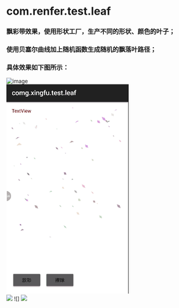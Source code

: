 # com.renfer.test.leaf
### 飘彩带效果，使用形状工厂，生产不同的形状、颜色的叶子；
### 使用贝塞尔曲线加上随机函数生成随机的飘落叶路径；
### 具体效果如下图所示：
![image](https://github.com/renferliu/com.renfer.test.leaf/20180607_223244.gif )   
![image](https://raw.githubusercontent.com/renferliu/com.renfer.test.leaf/master/20180607_223244.gif)   
![](http://ww4.sinaimg.cn/mw690/a695acdegw1f3deysrt4gg204s04x17r.gif) ![]
![](http://github.com/renferliu/com.renfer.test.leaf/edit/master/20180607_223244.gif)
